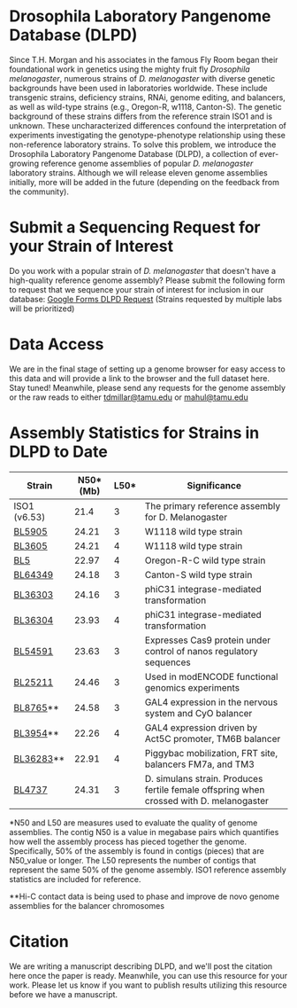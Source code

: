 # Drosophila Laboratory Pangenome Database (DLPD)
Since T.H. Morgan and his associates in the famous Fly Room began their foundational work in genetics using the mighty fruit fly _Drosophila melanogaster_, numerous strains of _D. melanogaster_ with diverse genetic backgrounds have been used in laboratories worldwide. These include transgenic strains, deficiency strains, RNAi, genome editing, and balancers, as well as wild-type strains (e.g., Oregon-R, w1118, Canton-S). The genetic background of these strains differs from the reference strain ISO1 and is unknown. These uncharacterized differences confound the interpretation of experiments investigating the genotype-phenotype relationship using these non-reference laboratory strains. To solve this problem, we introduce the Drosophila Laboratory Pangenome Database (DLPD), a collection of ever-growing reference genome assemblies of popular _D. melanogaster_ laboratory strains. Although we will release eleven genome assemblies initially, more will be added in the future (depending on the feedback from the community). 

# Submit a Sequencing Request for your Strain of Interest
Do you work with a popular strain of _D. melanogaster_ that doesn't have a high-quality reference genome assembly? Please submit the following form to request that we sequence your strain of interest for inclusion in our database: [Google Forms DLPD Request](https://forms.gle/2m8gByd5vhed84xM9) (Strains requested by multiple labs will be prioritized)

# Data Access
We are in the final stage of setting up a genome browser for easy access to this data and will provide a link to the browser and the full dataset here. Stay tuned!
Meanwhile, please send any requests for the genome assembly or the raw reads to either tdmillar@tamu.edu or mahul@tamu.edu

# Assembly Statistics for Strains in DLPD to Date
| Strain   | N50* (Mb)  | L50*  | Significance |
|----------|------------|-----| --------------|
| ISO1 (v6.53)     | 21.4     | 3   | The primary reference assembly for D. Melanogaster |
| [BL5905](https://bdsc.indiana.edu/Home/Search?presearch=5905)   | 24.21     | 3   | W1118 wild type strain |
| [BL3605](https://bdsc.indiana.edu/Home/Search?presearch=3605)  | 24.21     | 4   | W1118 wild type strain |
| [BL5](https://bdsc.indiana.edu/Home/Search?presearch=5)      | 22.97     | 4   | Oregon-R-C wild type strain|
| [BL64349](https://bdsc.indiana.edu/Home/Search?presearch=64349) | 24.18    | 3   | Canton-S wild type strain |
| [BL36303](https://bdsc.indiana.edu/Home/Search?presearch=36303) | 24.16    | 3   | phiC31 integrase-mediated transformation |
| [BL36304](https://bdsc.indiana.edu/Home/Search?presearch=36304) | 23.93    | 4   | phiC31 integrase-mediated transformation |
| [BL54591](https://bdsc.indiana.edu/Home/Search?presearch=54591) | 23.63    | 3   | Expresses Cas9 protein under control of nanos regulatory sequences |
| [BL25211](https://bdsc.indiana.edu/Home/Search?presearch=25211)  | 24.46     | 3   | Used in modENCODE functional genomics experiments |
| [BL8765](https://bdsc.indiana.edu/Home/Search?presearch=8765)** | 24.58    | 3   | GAL4 expression in the nervous system and CyO balancer |
| [BL3954](https://bdsc.indiana.edu/Home/Search?presearch=3954)** | 22.26    | 4   | GAL4 expression driven by Act5C promoter, TM6B balancer |
| [BL36283](https://bdsc.indiana.edu/Home/Search?presearch=36283)** | 22.91    | 4   | Piggybac mobilization, FRT site, balancers FM7a, and TM3 |
| [BL4737](https://bdsc.indiana.edu/Home/Search?presearch=4737) | 24.31    | 3   | D. simulans strain. Produces fertile female offspring when crossed with D. melanogaster |

*N50 and L50 are measures used to evaluate the quality of genome assemblies. The contig N50 is a value in megabase pairs which quantifies how well the assembly process has pieced together the genome. Specifically, 50% of the assembly is found in contigs (pieces) that are N50_value or longer. The L50 represents the number of contigs that represent the same 50% of the genome assembly. ISO1 reference assembly statistics are included for reference. 

**Hi-C contact data is being used to phase and improve de novo genome assemblies for the balancer chromosomes

# Citation
We are writing a manuscript describing DLPD, and we'll post the citation here once the paper is ready. Meanwhile, you can use this resource for your work. Please let us know if you want to publish results utilizing this resource before we have a manuscript.

